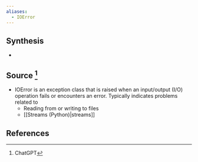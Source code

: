 ```yaml
---
aliases:
  - IOError
---
```

## Synthesis
- 
## Source [^1]
- IOError is an exception class that is raised when an input/output (I/O) operation fails or encounters an error. Typically indicates problems related to
	- Reading from or writing to files
	- [[Streams (Python)|streams]]
## References

[^1]: ChatGPT